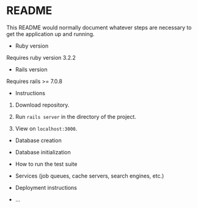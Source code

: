 # README

This README would normally document whatever steps are necessary to get the
application up and running.

* Ruby version

Requires ruby version 3.2.2

* Rails version

Requires rails >= 7.0.8

* Instructions

1. Download repository.

2. Run `rails server` in the directory of the project.

3. View on `localhost:3000`.

* Database creation

* Database initialization

* How to run the test suite

* Services (job queues, cache servers, search engines, etc.)

* Deployment instructions

* ...
